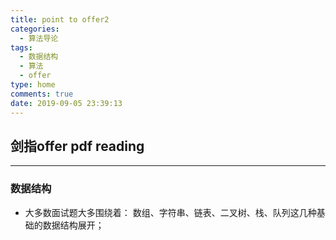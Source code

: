 ```yaml
---
title: point to offer2
categories:
  - 算法导论
tags:
  - 数据结构
  - 算法
  - offer
type: home
comments: true
date: 2019-09-05 23:39:13
---
```

## 剑指offer pdf reading
---
### 数据结构
- 大多数面试题大多围绕着： 数组、字符串、链表、二叉树、栈、队列这几种基础的数据结构展开；
